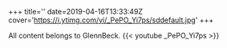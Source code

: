+++
title=''
date=2019-04-16T13:33:49Z
cover='https://i.ytimg.com/vi/_PePO_Yi7ps/sddefault.jpg'
+++

All content belongs to GlennBeck.
{{< youtube _PePO_Yi7ps >}}
